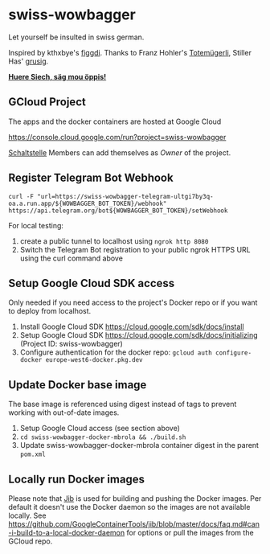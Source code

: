 # swiss-wowbagger
Let yourself be insulted in swiss german.

Inspired by kthxbye's [figgdi](http://figgdi.kthxbye.ch/).
Thanks to Franz Hohler's [Totemügerli](https://www.youtube.com/watch?v=DQi0lsUs8J4),
Stiller Has' [grusig](https://www.youtube.com/watch?v=dfL_IRXVLtQ).

**[Huere Siech, säg mou öppis!](https://nidi3.github.io/swiss-wowbagger)**

## GCloud Project

The apps and the docker containers are hosted at Google Cloud

https://console.cloud.google.com/run?project=swiss-wowbagger

[Schaltstelle](https://www.schaltstelle.ch) Members can add themselves as _Owner_ of the project.

## Register Telegram Bot Webhook
`curl -F "url=https://swiss-wowbagger-telegram-ultgi7by3q-oa.a.run.app/${WOWBAGGER_BOT_TOKEN}/webhook" https://api.telegram.org/bot${WOWBAGGER_BOT_TOKEN}/setWebhook`

For local testing:
1. create a public tunnel to localhost using `ngrok http 8080`
2. Switch the Telegram Bot registration to your public ngrok HTTPS URL using the curl command above

## Setup Google Cloud SDK access
Only needed if you need access to the project's Docker repo or if you want to deploy from localhost.

1. Install Google Cloud SDK https://cloud.google.com/sdk/docs/install
2. Setup Google Cloud SDK https://cloud.google.com/sdk/docs/initializing (Project ID: swiss-wowbagger)
3. Configure authentication for the docker repo: `gcloud auth configure-docker europe-west6-docker.pkg.dev`

## Update Docker base image

The base image is referenced using digest instead of tags to prevent working with out-of-date images.

1. Setup Google Cloud access (see section above)
2. `cd swiss-wowbagger-docker-mbrola && ./build.sh`
3. Update swiss-wowbagger-docker-mbrola container digest in the parent `pom.xml`

## Locally run Docker images

Please note that [Jib](https://github.com/GoogleContainerTools/jib) is used for building and pushing the Docker
images. Per default it doesn't use the Docker daemon so the images are not available locally. See
https://github.com/GoogleContainerTools/jib/blob/master/docs/faq.md#can-i-build-to-a-local-docker-daemon for options or
pull the images from the GCloud repo.